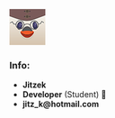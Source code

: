 [![Profile Picture](/images/ProfilePhoto.png)](https://jitzek.github.io/)
### Info:
* __Jitzek__
* __Developer__ (Student) :hatching_chick:
* __jitz_k@hotmail.com__
